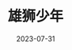 ---
layout: movie-review
title: 雄狮少年
description: >
  中规中矩之作，剧情平庸、人物扁平的低幼向鸡汤。画面不错，关于舞狮部分的讲解和描绘不错。
category: 电影
img: assets/img/movie/2023/xiong_shi_shao_nian.webp
star: 3
date: 2023-07-31
---